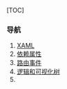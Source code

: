 [TOC]

### 导航

1. [XAML](XAML.md)
2. [依赖属性](依赖属性.md)
3. [路由事件](路由事件.md)
4. [逻辑和可视化树](逻辑和可视化树.md)
5. 

